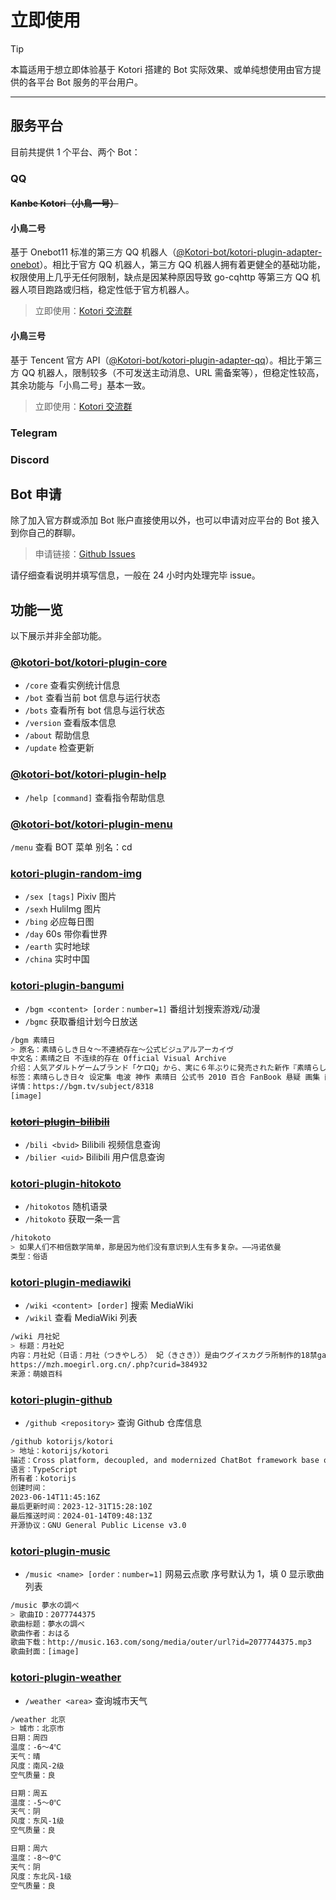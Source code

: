 # 立即使用

> [!TIP]
> 本篇适用于想立即体验基于 Kotori 搭建的 Bot 实际效果、或单纯想使用由官方提供的各平台 Bot 服务的平台用户。

---

## 服务平台

目前共提供 1 个平台、两个 Bot：

### QQ

#### ~~Kanbe Kotori（小鳥一号）~~

#### 小鳥二号

基于 Onebot11 标准的第三方 QQ 机器人（[@Kotori-bot/kotori-plugin-adapter-onebot](../modules/#@kotori-bot/kotori-plugin-adapter-onebot)）。相比于官方 QQ 机器人，第三方 QQ 机器人拥有着更健全的基础功能，权限使用上几乎无任何限制，缺点是因某种原因导致 go-cqhttp 等第三方 QQ 机器人项目跑路或归档，稳定性低于官方机器人。

> 立即使用：[Kotori 交流群](https://qm.qq.com/q/Z88lFtJbAk)

#### 小鳥三号

基于 Tencent 官方 API（[@Kotori-bot/kotori-plugin-adapter-qq](../modules/#@kotori-bot/kotori-plugin-adapter-qq)）。相比于第三方 QQ 机器人，限制较多（不可发送主动消息、URL 需备案等），但稳定性较高，其余功能与「小鳥二号」基本一致。

> 立即使用：[Kotori 交流群](https://qm.qq.com/q/Z88lFtJbAk)

### Telegram

### Discord

## Bot 申请

除了加入官方群或添加 Bot 账户直接使用以外，也可以申请对应平台的 Bot 接入到你自己的群聊。

> 申请链接：[Github Issues](https://github.com/kotorijs/kotori/issue)

请仔细查看说明并填写信息，一般在 24 小时内处理完毕 issue。

## 功能一览

以下展示并非全部功能。

### [@kotori-bot/kotori-plugin-core](../modules/#@kotori-bot/kotori-plugin-core)

- `/core` 查看实例统计信息
- `/bot` 查看当前 bot 信息与运行状态
- `/bots` 查看所有 bot 信息与运行状态
- `/version` 查看版本信息
- `/about` 帮助信息
- `/update` 检查更新

### [@kotori-bot/kotori-plugin-help](../modules/#@kotori-bot/kotori-plugin-help)

- `/help [command]` 查看指令帮助信息

### [@kotori-bot/kotori-plugin-menu](../modules/#@kotori-bot/kotori-plugin-menu)

`/menu` 查看 BOT 菜单
别名：cd

### [kotori-plugin-random-img](../modules/#kotori-plugin-random-img)

- `/sex [tags]` Pixiv 图片
- `/sexh` HuliImg 图片
- `/bing` 必应每日图
- `/day` 60s 带你看世界
- `/earth` 实时地球
- `/china` 实时中国

### [kotori-plugin-bangumi](../modules/#kotori-plugin-bangumi)

- `/bgm <content> [order：number=1]` 番组计划搜索游戏/动漫
- `/bgmc` 获取番组计划今日放送

```bash
/bgm 素晴日
> 原名：素晴らしき日々～不連続存在～公式ビジュアルアーカイヴ
中文名：素晴之日 不连续的存在 Official Visual Archive
介绍：人気アダルトゲームブランド「ケロQ」から、実に６年ぶりに発売された新作『素晴らしき日々 ～不連続存在～』。その魅力をギュッと閉じ込めたファン必携の一冊。描き下ろしイラスト＆原作を担当したSCA－自（すかぢ）氏の新作書き下ろしテキスト満載でお届け。
标签：素晴らしき日々 设定集 电波 神作 素晴日 公式书 2010 百合 FanBook 悬疑 画集 画集・設定資料集 推理 VFB
详情：https://bgm.tv/subject/8318
[image]
```

### ~~[kotori-plugin-bilibili](../modules/#kotori-plugin-bilibili)~~

- `/bili <bvid>` Bilibili 视频信息查询
- `/bilier <uid>` Bilibili 用户信息查询

### [kotori-plugin-hitokoto](../modules/#kotori-plugin-hitokoto)

- `/hitokotos` 随机语录
- `/hitokoto` 获取一条一言

```bash
/hitokoto
> 如果人们不相信数学简单，那是因为他们没有意识到人生有多复杂。——冯诺依曼
类型：俗语
```

### [kotori-plugin-mediawiki](../modules/#kotori-plugin-mediawiki)

- `/wiki <content> [order]` 搜索 MediaWiki
- `/wikil` 查看 MediaWiki 列表

```bash
/wiki 月社妃
> 标题：月社妃
内容：月社妃（日语：月社（つきやしろ） 妃（きさき））是由ウグイスカグラ所制作的18禁galgame《纸上的魔法使》及其衍生作品的登场角色。是主人公四条琉璃的同胞妹妹。
https://mzh.moegirl.org.cn/.php?curid=384932
来源：萌娘百科
```

### [kotori-plugin-github](../modules/#kotori-plugin-github)

- `/github <repository>` 查询 Github 仓库信息

```bash
/github kotorijs/kotori
> 地址：kotorijs/kotori
描述：Cross platform, decoupled, and modernized ChatBot framework base on NodeJS
语言：TypeScript
所有者：kotorijs
创建时间：
2023-06-14T11:45:16Z
最后更新时间：2023-12-31T15:28:10Z
最后推送时间：2024-01-14T09:48:13Z
开源协议：GNU General Public License v3.0
```

### [kotori-plugin-music](../modules/#kotori-plugin-music)

- `/music <name> [order：number=1]` 网易云点歌
  序号默认为 1，填 0 显示歌曲列表

```bash
/music 夢水の調べ
> 歌曲ID：2077744375
歌曲标题：夢水の調べ
歌曲作者：おはる
歌曲下载：http://music.163.com/song/media/outer/url?id=2077744375.mp3
歌曲封面：[image]
```

### [kotori-plugin-weather](../modules/#kotori-plugin-weather)

- `/weather <area>` 查询城市天气

```bash
/weather 北京
> 城市：北京市
日期：周四
温度：-6～4℃
天气：晴
风度：南风-2级
空气质量：良

日期：周五
温度：-5～0℃
天气：阴
风度：东风-1级
空气质量：良

日期：周六
温度：-8～0℃
天气：阴
风度：东北风-1级
空气质量：良
```
